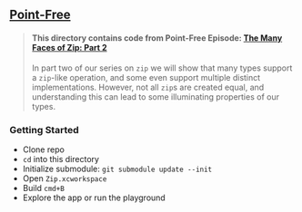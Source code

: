 ## [Point-Free](https://www.pointfree.co)

> #### This directory contains code from Point-Free Episode: [The Many Faces of Zip: Part 2](https://www.pointfree.co/episodes/ep24-the-many-faces-of-zip-part-2)
>
> In part two of our series on `zip` we will show that many types support a `zip`-like operation, and some even support multiple distinct implementations. However, not all `zip`s are created equal, and understanding this can lead to some illuminating properties of our types.

### Getting Started

* Clone repo
* `cd` into this directory
* Initialize submodule: `git submodule update --init`
* Open `Zip.xcworkspace`
* Build `cmd+B`
* Explore the app or run the playground
